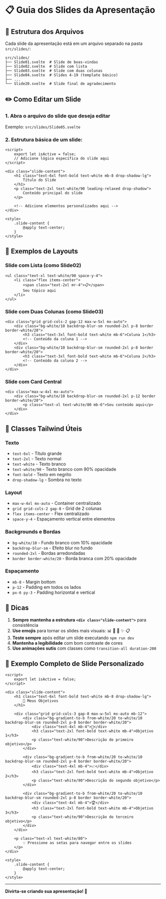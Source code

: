 # 📋 Guia dos Slides da Apresentação

## 📁 Estrutura dos Arquivos

Cada slide da apresentação está em um arquivo separado na pasta `src/slides/`:

```
src/slides/
├── Slide01.svelte  # Slide de boas-vindas
├── Slide02.svelte  # Slide com lista
├── Slide03.svelte  # Slide com duas colunas
├── Slide04.svelte  # Slides 4-19 (template básico)
├── ...
└── Slide20.svelte  # Slide final de agradecimento
```

## ✏️ Como Editar um Slide

### 1. Abra o arquivo do slide que deseja editar
Exemplo: `src/slides/Slide05.svelte`

### 2. Estrutura básica de um slide:
```svelte
<script>
	export let isActive = false;
	// Adicione lógica específica do slide aqui
</script>

<div class="slide-content">
	<h1 class="text-6xl font-bold text-white mb-8 drop-shadow-lg">
		Título do Slide
	</h1>
	<p class="text-2xl text-white/90 leading-relaxed drop-shadow">
		Conteúdo principal do slide
	</p>
	
	<!-- Adicione elementos personalizados aqui -->
</div>

<style>
	.slide-content {
		@apply text-center;
	}
</style>
```

## 🎨 Exemplos de Layouts

### Slide com Lista (como Slide02)
```svelte
<ul class="text-xl text-white/90 space-y-4">
	<li class="flex items-center">
		<span class="text-2xl mr-4">📋</span>
		Seu tópico aqui
	</li>
</ul>
```

### Slide com Duas Colunas (como Slide03)
```svelte
<div class="grid grid-cols-2 gap-12 max-w-5xl mx-auto">
	<div class="bg-white/10 backdrop-blur-sm rounded-2xl p-8 border border-white/20">
		<h3 class="text-3xl font-bold text-white mb-6">Coluna 1</h3>
		<!-- Conteúdo da coluna 1 -->
	</div>
	<div class="bg-white/10 backdrop-blur-sm rounded-2xl p-8 border border-white/20">
		<h3 class="text-3xl font-bold text-white mb-6">Coluna 2</h3>
		<!-- Conteúdo da coluna 2 -->
	</div>
</div>
```

### Slide com Card Central
```svelte
<div class="max-w-4xl mx-auto">
	<div class="bg-white/10 backdrop-blur-sm rounded-2xl p-12 border border-white/20">
		<p class="text-xl text-white/80 mb-6">Seu conteúdo aqui</p>
	</div>
</div>
```

## 🎯 Classes Tailwind Úteis

### Texto
- `text-6xl` - Título grande
- `text-2xl` - Texto normal
- `text-white` - Texto branco
- `text-white/90` - Texto branco com 90% opacidade
- `font-bold` - Texto em negrito
- `drop-shadow-lg` - Sombra no texto

### Layout
- `max-w-4xl mx-auto` - Container centralizado
- `grid grid-cols-2 gap-8` - Grid de 2 colunas
- `flex items-center` - Flex centralizado
- `space-y-4` - Espaçamento vertical entre elementos

### Backgrounds e Bordas
- `bg-white/10` - Fundo branco com 10% opacidade
- `backdrop-blur-sm` - Efeito blur no fundo
- `rounded-2xl` - Bordas arredondadas
- `border border-white/20` - Borda branca com 20% opacidade

### Espaçamento
- `mb-8` - Margin bottom
- `p-12` - Padding em todos os lados
- `px-6 py-3` - Padding horizontal e vertical

## 🚀 Dicas

1. **Sempre mantenha a estrutura `<div class="slide-content">`** para consistência
2. **Use emojis** para tornar os slides mais visuais: 📊 🎯 🚀 ✨ 📋
3. **Teste sempre** após editar um slide executando `npm run dev`
4. **Mantenha a legibilidade** com bom contraste de cores
5. **Use animações sutis** com classes como `transition-all duration-200`

## 📝 Exemplo Completo de Slide Personalizado

```svelte
<script>
	export let isActive = false;
</script>

<div class="slide-content">
	<h1 class="text-6xl font-bold text-white mb-8 drop-shadow-lg">
		🚀 Meus Objetivos
	</h1>
	
	<div class="grid grid-cols-3 gap-8 max-w-5xl mx-auto mb-12">
		<div class="bg-gradient-to-b from-white/20 to-white/10 backdrop-blur-sm rounded-2xl p-8 border border-white/20">
			<div class="text-4xl mb-4">🎯</div>
			<h3 class="text-2xl font-bold text-white mb-4">Objetivo 1</h3>
			<p class="text-white/90">Descrição do primeiro objetivo</p>
		</div>
		
		<div class="bg-gradient-to-b from-white/20 to-white/10 backdrop-blur-sm rounded-2xl p-8 border border-white/20">
			<div class="text-4xl mb-4">📈</div>
			<h3 class="text-2xl font-bold text-white mb-4">Objetivo 2</h3>
			<p class="text-white/90">Descrição do segundo objetivo</p>
		</div>
		
		<div class="bg-gradient-to-b from-white/20 to-white/10 backdrop-blur-sm rounded-2xl p-8 border border-white/20">
			<div class="text-4xl mb-4">🏆</div>
			<h3 class="text-2xl font-bold text-white mb-4">Objetivo 3</h3>
			<p class="text-white/90">Descrição do terceiro objetivo</p>
		</div>
	</div>
	
	<p class="text-xl text-white/80">
		💡 Pressione as setas para navegar entre os slides
	</p>
</div>

<style>
	.slide-content {
		@apply text-center;
	}
</style>
```

---

**Divirta-se criando sua apresentação! 🎉**